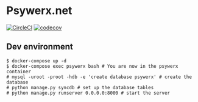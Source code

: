 # Psywerx.net

[![CircleCI](https://circleci.com/gh/Psywerx/psywerx.svg?style=svg)](https://circleci.com/gh/Psywerx/psywerx)
[![codecov](https://codecov.io/gh/baloncek2662/psywerx/branch/master/graph/badge.svg)](https://codecov.io/gh/baloncek2662/psywerx)


## Dev environment

```
$ docker-compose up -d
$ docker-compose exec psywerx bash # You are now in the psywerx container
# mysql -uroot -proot -hdb -e 'create database psywerx' # create the database
# python manage.py syncdb # set up the database tables
# python manage.py runserver 0.0.0.0:8000 # start the server
```
